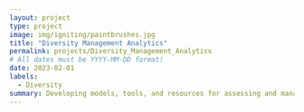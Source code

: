 ```yaml
---
layout: project
type: project
image: img/igniting/paintbrushes.jpg
title: "Diversity Management Analytics"
permalink: projects/Diversity_Management_Analytics
# All dates must be YYYY-MM-DD format!
date: 2023-02-01
labels:
  - Diversity
summary: Developing models, tools, and resources for assessing and managing diversity within an organization
---
```

